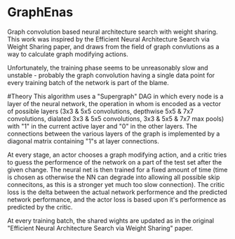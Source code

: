 # GraphEnas
Graph convolution based neural architecture search with weight sharing.
This work was inspired by the Efficient Neural Architecture Search via Weight Sharing paper,
and draws from the field of graph convlutions as a way to calculate graph modifying actions.

Unfortunately, the training phase seems to be unreasonably slow and unstable - probably the graph
convolution having a single data point for every training batch of the network is part of the blame.

#Theory
This algorithm uses a "Supergraph" DAG in which every node is a layer of the neural network, the operation in whom is encoded as a vector of possible layers (3x3 & 5x5 convolutions, depthwise 5x5 & 7x7 convolutions, dialated 3x3 & 5x5 convolutions, 3x3 & 5x5 & 7x7 max pools) with "1" in the current active layer and "0" in the other layers. The connections between the various layers of the graph is implemented by a diagonal matrix containing "1"s at layer connections.

At every stage, an actor chooses a graph modifying action, and a critic tries to guess the performence of the network on a part of the test set after the given change. The neural net is then trained for a fixed amount of time (time is chosen as otherwise the NN can degrade into allowing all possible skip connecitons, as this is a stronger yet much too slow connection). The critic loss is the delta between the actual network performence and the predicted network performance, and the actor loss is based upon it's performence as predicted by the critic.

At every training batch, the shared wights are updated as in the original "Efficient Neural Architecture Search via Weight Sharing" paper.
